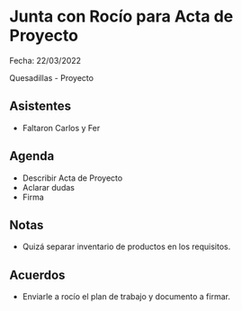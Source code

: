 # Junta con Rocío para Acta de Proyecto

Fecha: 22/03/2022

Quesadillas - Proyecto

## Asistentes

- Faltaron Carlos y Fer

## Agenda

* Describir Acta de Proyecto
* Aclarar dudas
* Firma

## Notas

- Quizá separar inventario de productos en los requisitos.

## Acuerdos

- Enviarle a rocío el plan de trabajo y documento a firmar.